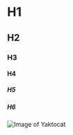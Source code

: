 # H1
## H2
### H3
#### H4
##### H5
##### H6


![Image of Yaktocat](https://octodex.github.com/images/yaktocat.png)
